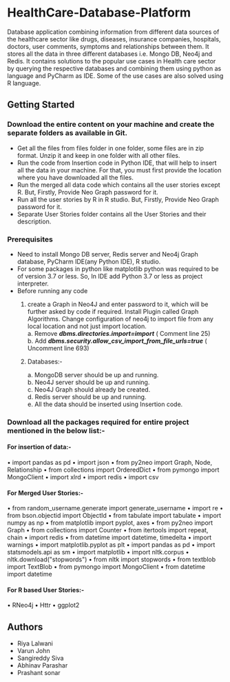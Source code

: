 # HealthCare-Database-Platform
Database application combining information from different data sources of the healthcare sector like drugs, diseases, insurance companies, hospitals, doctors, user comments, symptoms and relationships between them. It stores all the data in three different databases i.e. Mongo DB, Neo4j and Redis. It contains solutions to the popular use cases in Health care sector by querying the respective databases and combining them using python as language and PyCharm as IDE. Some of the use cases are also solved using R language. 


## Getting Started
### Download the entire content on your machine and create the separate folders as available in Git.
- Get all the files from files folder in one folder, some files are in zip format. Unzip it and keep in one folder with all other files.
- Run the code from Insertion code in Python IDE, that will help to insert all the data in your machine. For that, you must first provide the location where you have downloaded all the files.
- Run the merged all data code which contains all the user stories except R. But, Firstly, Provide Neo Graph password for it.
- Run all the user stories by R in R studio. But, Firstly, Provide Neo Graph password for it.
- Separate User Stories folder contains all the User Stories and their description.

### Prerequisites
- Need to install Mongo DB server, Redis server and Neo4j Graph database, PyCharm IDE(any Python IDE), R studio.
- For some packages in python like matplotlib python was required to be of version 3.7 or less. So, In IDE add Python 3.7 or less as project interpreter.
- Before running any code
    1) create a Graph in Neo4J and enter password to it, which will be further asked by code if required. Install Plugin called Graph       Algorithms.
       Change configuration of neo4j to import file from any local location and not just import location.   
        a. Remove ***dbms.directories.import=import*** ( Comment line 25)  
        b. Add ***dbms.security.allow_csv_import_from_file_urls=true*** ( Uncomment line 693)

    2) Databases:- 

        a. MongoDB server should be up and running.  
        b. Neo4J server should be up and running.  
        c. Neo4J Graph should already be created.  
        d. Redis server should be up and running.  
        e. All the data should be inserted using Insertion code.  
    
### Download all the packages required for entire project mentioned in the below list:-

#### For insertion of data:-
•	import pandas as pd
•	import json
•	from py2neo import Graph, Node, Relationship
•	from collections import OrderedDict
•	from pymongo import MongoClient
•	import xlrd
•	import redis
•	import csv

#### For Merged User Stories:-
•	from random_username.generate import generate_username
•	import re
•	from bson.objectid import ObjectId
•	from tabulate import tabulate
•	import numpy as np
•	from matplotlib import pyplot, axes
•	from py2neo import Graph
•	from collections import Counter
•	from itertools import repeat, chain
•	import redis
•	from datetime import datetime, timedelta
•	import warnings
•	import matplotlib.pyplot as plt
•	import pandas as pd
•	import statsmodels.api as sm
•	import matplotlib
•	import nltk.corpus 
•	nltk.download("stopwords")
•	from nltk import stopwords
•	from textblob import TextBlob
•	from pymongo import MongoClient
•	from datetime import datetime

#### For R based User Stories:-  
•	RNeo4j
•	Httr
•	ggplot2


    
  ## Authors
  - Riya Lalwani
  - Varun John
  - Sangireddy Siva 
  - Abhinav Parashar
  - Prashant sonar
 
